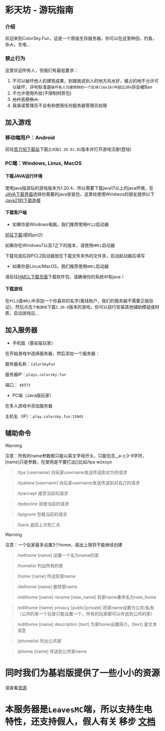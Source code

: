 # 彩天坊 - 游玩指南


### 介绍

欢迎来到ColorSky.Fun，这是一个原版生存服务器，你可以在这里种田，钓鱼，~~杀人~~，生电...

### 禁止行为
这里欢迎所有人，但我们有最低要求：
1. 不可以破坏他人的建筑成果，别跟我说别人的地方风水好，被占的地不允许可以破坏，评判标准是`破坏有人为建筑物的一个区块(16x16)中超过20%`将会被Ban
2. 不允许使用外挂(不限制材质包)
3. ~~允许恶意伤人~~
4. 我承诺管理员不会有和使用任何服务器管理员权限

## 加入游戏

### 移动端用户：Android

前往[苦力怕下载站](https://mcapks.com)下载`正式版1.20.81.01`版本并打开游戏注册(登陆)

### PC端：Windows, Linux, MacOS
#### 下载JAVA运行环境
使用java版游玩的游戏版本为1.20.4，所以需要下载java17以上的java环境，在[JAVA下载界面](https://www.oracle.com/java/technologies/downloads/)选择你需要的java安装包，这里给使用Windwos的朋友提供以下[Java21的下载连接](https://download.oracle.com/java/21/latest/jdk-21_windows-x64_bin.msi)


#### 下载客户端
- 如果你是Windows电脑，我们推荐使用`PCL2`启动器

 [前往下载](https://ltcat.lanzoum.com/b0aj6gsid)(密码pcl2)

如果你在Windows7以及7之下的版本，请使用`HMCL`启动器

下载完成后将PCL2启动器放在下载文件夹外的文件夹，启动起动器后填写

- 如果你是Linux/MacOS，我们推荐使用`HMCL`启动器

请前往[HMCL下载页面](https://hmcl.huangyuhui.net/download/)下载软件包，请确保你的系统中有java！

#### 下载游戏

在`PCL2`或`HMCL`中添加一个你喜欢的名字(离线账户，我们的服务器不需要正版验证)，然后点击`下载游戏`下载`1.20.6`版本的游戏，你可以自行安装其他辅助模组或材质，启动游戏后...


## 加入服务器

- 手机版（基岩版玩家）

在开始游戏中选择服务器，然后添加一个服务器：

服务器名称：`ColorSkyFun`

服务器IP：`plays.colorsky.fun`

端口： `49373`

- PC端（Java版玩家）

在多人游戏中添加服务器

主机名（IP）：`play.colorsky.fun:15045`

## 辅助命令
> [!warning]
> 注意：所有的name参数都只能以英文字母开头，只能包含_,a-z,0-9字符，[name]只是参数，在使用是不要打出[]比如/tpa wzxxyo

> /tpa [username]  向玩家username发送传送到对方的请求

> /tpahere [usernamr]  向玩家username发送传送到对自己的请求

> /tpaccept	 接受当前的请求

> /tpdecline 拒绝当前的请求

> /tpignore  忽略当前的请求

> /back      返回上次死亡点

> [!warning]
> 注意：一个玩家最多设置3个home，超出上限将不能继续创建

> /sethome [name] 设置一个名为name的家

> /homelist 列出所有的家

> /home [name]  传送到家name

> /delhome [name]  删除家name

> /edithome [name] rename [new_name] 将家name重命名为new_home 

> /edithome [name] privacy [public|private]  将家name设置为公共/私有（公共的家一个玩家只能设置一个，所有的玩家都可以传送到公共的家）

> /edithome [name] description [text] 为家home设置简介。[text] 是文本消息

> /phomelist 列出公共家

> /phome [name] 传送到公共家name


# 同时我们为基岩版提供了一些小小的资源
请查看[资源](./MC.md)


# 本服务器是`LeavesMC`端，所以支持生电特性，还支持假人，假人有关 移步 [文档](https://docs.leavesmc.org/zh/leaves/fakeplayer)
